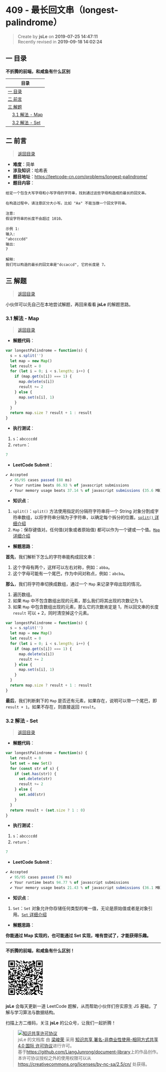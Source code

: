 # 409 - 最长回文串（longest-palindrome）

> Create by **jsLe** on **2019-07-25 14:47:11**  
> Recently revised in **2019-09-18 14:02:24**

## <a name="chapter-one" id="chapter-one">一 目录</a>

**不折腾的前端，和咸鱼有什么区别**

| 目录                                                                                     |
| ---------------------------------------------------------------------------------------- |
| [一 目录](#chapter-one)                                                                  |
| <a name="catalog-chapter-two" id="catalog-chapter-two"></a>[二 前言](#chapter-two)       |
| <a name="catalog-chapter-three" id="catalog-chapter-three"></a>[三 解题](#chapter-three) |
| &emsp;[3.1 解法 - Map](#chapter-three-one)                                               |
| &emsp;[3.2 解法 - Set](#chapter-three-two)                                               |

## <a name="chapter-two" id="chapter-two">二 前言</a>

> [返回目录](#chapter-one)

- **难度**：简单
- **涉及知识**：哈希表
- **题目地址**：https://leetcode-cn.com/problems/longest-palindrome/
- **题目内容**：

```
给定一个包含大写字母和小写字母的字符串，找到通过这些字母构造成的最长的回文串。

在构造过程中，请注意区分大小写。比如 "Aa" 不能当做一个回文字符串。

注意:
假设字符串的长度不会超过 1010。

示例 1:
输入:
"abccccdd"
输出:
7

解释:
我们可以构造的最长的回文串是"dccaccd", 它的长度是 7。
```

## <a name="chapter-three" id="chapter-three">三 解题</a>

> [返回目录](#chapter-one)

小伙伴可以先自己在本地尝试解题，再回来看看 **jsLe** 的解题思路。

### <a name="chapter-three-one" id="chapter-three-one">3.1 解法 - Map</a>

> [返回目录](#chapter-one)

- **解题代码**：

```js
var longestPalindrome = function(s) {
  s = s.split('')
  let map = new Map()
  let result = 0
  for (let i = 0; i < s.length; i++) {
    if (map.get(s[i]) === 1) {
      map.delete(s[i])
      result += 2
    } else {
      map.set(s[i], 1)
    }
  }
  return map.size ? result + 1 : result
}
```

- **执行测试**：

1. `s`：`abccccdd`
2. `return`：

```js
7
```

- **LeetCode Submit**：

```js
✔ Accepted
  ✔ 95/95 cases passed (88 ms)
  ✔ Your runtime beats 86.93 % of javascript submissions
  ✔ Your memory usage beats 37.14 % of javascript submissions (35.6 MB)
```

- **知识点**：

1. `split()`：`split()` 方法使用指定的分隔符字符串将一个 String 对象分割成字符串数组，以将字符串分隔为子字符串，以确定每个拆分的位置。[`split()` 详细介绍](https://github.com/LiangJunrong/document-library/blob/master/JavaScript-library/JavaScript/%E5%86%85%E7%BD%AE%E5%AF%B9%E8%B1%A1/String/split.md)
2. `Map`：保存键值对。任何值(对象或者原始值) 都可以作为一个键或一个值。[`Map` 详细介绍](https://github.com/LiangJunrong/document-library/blob/master/JavaScript-library/JavaScript/%E5%86%85%E7%BD%AE%E5%AF%B9%E8%B1%A1/Map/README.md)

- **解题思路**：

**首先**，我们解析下怎么的字符串能构成回文串：

1. 这个字母有两个，这样可以左右对称，例如：`abba`。
2. 这个字母可能有一个尾巴，作为中间对称点，例如：`abcba`。

**那么**，我们将字符串切换成数组，通过一个 `Map` 来记录字母出现的情况。

1. 遍历数组。
2. 如果 `Map` 中不包含数组出现的元素，那么我们将其出现的次数记为 1。
3. 如果 `Map` 中包含数组出现的元素，那么它的次数肯定是 1，所以回文串的长度 `result` 可以 + 2，同时清空掉这个元素。

```js
var longestPalindrome = function(s) {
  s = s.split('')
  let map = new Map()
  let result = 0
  for (let i = 0; i < s.length; i++) {
    if (map.get(s[i]) === 1) {
      map.delete(s[i])
      result += 2
    } else {
      map.set(s[i], 1)
    }
  }
  return map.size ? result + 1 : result
}
```

**最后**，我们判断剩下的 `Map` 是否还有元素，如果存在，说明可以带一个尾巴，即 `result + 1`，如果不存在，则直接返回 `result`。

### <a name="chapter-three-two" id="chapter-three-two">3.2 解法 - Set</a>

> [返回目录](#chapter-one)

- **解题代码**：

```js
var longestPalindrome = function(s) {
  let result = 0
  let set = new Set()
  for (const str of s) {
    if (set.has(str)) {
      set.delete(str)
      result += 2
    } else {
      set.add(str)
    }
  }
  return result + (set.size ? 1 : 0)
}
```

- **执行测试**：

1. `s`：`abccccdd`
2. `return`：

```js
7
```

- **LeetCode Submit**：

```js
✔ Accepted
  ✔ 95/95 cases passed (76 ms)
  ✔ Your runtime beats 94.77 % of javascript submissions
  ✔ Your memory usage beats 21.43 % of javascript submissions (36.1 MB)
```

- **知识点**：

1. `Set`：`Set` 对象允许你存储任何类型的唯一值，无论是原始值或者是对象引用。[`Set` 详细介绍](https://github.com/LiangJunrong/document-library/blob/master/JavaScript-library/JavaScript/%E5%86%85%E7%BD%AE%E5%AF%B9%E8%B1%A1/Set/README.md)

- **解题思路**：

**你能通过 Map 实现的，也可能通过 Set 实现，唯有尝试了，才能获得乐趣。**

---

**不折腾的前端，和咸鱼有什么区别！**

![图](../../../public-repertory/img/z-small-wechat-public-address.jpg)

**jsLe** 会每天更新一道 LeetCode 题解，从而帮助小伙伴们夯实原生 JS 基础，了解与学习算法与数据结构。

扫描上方二维码，关注 **jsLe** 的公众号，让我们一起折腾！

> <a rel="license" href="http://creativecommons.org/licenses/by-nc-sa/4.0/"><img alt="知识共享许可协议" style="border-width:0" src="https://i.creativecommons.org/l/by-nc-sa/4.0/88x31.png" /></a><br /><span xmlns:dct="http://purl.org/dc/terms/" property="dct:title">jsLe 的文档库</span> 由 <a xmlns:cc="http://creativecommons.org/ns#" href="https://github.com/LiangJunrong/document-library" property="cc:attributionName" rel="cc:attributionURL">梁峻荣</a> 采用 <a rel="license" href="http://creativecommons.org/licenses/by-nc-sa/4.0/">知识共享 署名-非商业性使用-相同方式共享 4.0 国际 许可协议</a>进行许可。<br />基于<a xmlns:dct="http://purl.org/dc/terms/" href="https://github.com/LiangJunrong/document-library" rel="dct:source">https://github.com/LiangJunrong/document-library</a>上的作品创作。<br />本许可协议授权之外的使用权限可以从 <a xmlns:cc="http://creativecommons.org/ns#" href="https://creativecommons.org/licenses/by-nc-sa/2.5/cn/" rel="cc:morePermissions">https://creativecommons.org/licenses/by-nc-sa/2.5/cn/</a> 处获得。
